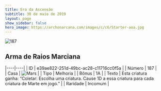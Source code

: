 ```yaml
---
title: Era da Ascensão
subtitle: 30 de maio de 2019
layout: page
show_sidebar: false
hero_image: https://archonarcana.com/images/c/c6/Starter-aoa.jpg
---
```


![187](https://cdn.keyforgegame.com/media/card_front/pt/435_187_VCCFFH775HC2_pt.png)

## Arma de Raios Marciana

|----|----|
| ID | e39ae822-251d-49bc-ac28-c11716cc0f5a |
| Número | 187 |
| Casa | ![Mars](https://archonarcana.com/images/thumb/d/de/Mars.png/22px-Mars.png "Marte") |
| Tipo | Melhoria |
| Bônus | 1A |
| Texto | Esta criatura ganha: “Coletar: Escolha uma criatura. Cause 1D  a essa criatura para cada criatura de Marte em jogo.” |
| Raridade | Incomum |

